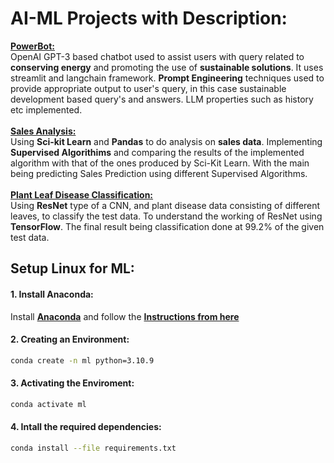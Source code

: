# AI-ML Projects with Description:

<strong><a href=https://github.com/sanj33krsna/AI-ML-Stuff/tree/main/Code-Bot-PowerBot> PowerBot: </a></strong>
<br>
OpenAI GPT-3 based chatbot used to assist users with query related to **conserving energy** and promoting the use of **sustainable solutions**. It uses streamlit and langchain framework. **Prompt Engineering** techniques used to provide appropriate output to user's query, in this case sustainable development based query's and answers. LLM properties such as history etc implemented.
<br>
<br>
<strong><a href=https://github.com/sanj33krsna/AI-ML-Stuff/tree/main/Sales_Prediction> Sales Analysis: </a></strong>
<br>
Using **Sci-kit Learn** and **Pandas** to do analysis on **sales data**. Implementing **Supervised Algorithims** and comparing the results of the implemented algorithm with that of the ones produced by Sci-Kit Learn. With the main being predicting Sales Prediction using different Supervised Algorithms.
<br>
<br>
<strong><a href=https://github.com/sanj33krsna/AI-ML-Stuff/tree/main/Plant_Leaf_Disease> Plant Leaf Disease Classification: </a></strong>
<br>
Using **ResNet** type of a CNN, and plant disease data consisting of different leaves, to classify the test data. To understand the working of ResNet using **TensorFlow**. The final result being classification done at 99.2% of the given test data.

## Setup Linux for ML:

#### 1. Install Anaconda:
Install **[Anaconda](https://www.anaconda.com/download/#linux)** and follow the **[Instructions from here](https://docs.anaconda.com/free/anaconda/install/linux/)**

#### 2. Creating an Environment:
```bash
conda create -n ml python=3.10.9
```

#### 3. Activating the Enviroment:
```bash
conda activate ml
```

#### 4. Intall the required dependencies:
```bash
conda install --file requirements.txt
```
